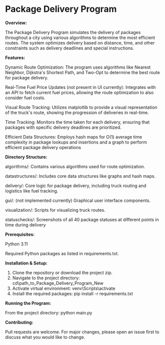 # **Package Delivery Program**

**Overview:**

The Package Delivery Program simulates the delivery of packages throughout a city
using various algorithms to determine the most efficient routes.
The system optimizes delivery based on distance, time,
and other constraints such as delivery deadlines and special instructions.

**Features:**

Dynamic Route Optimization: The program uses algorithms like Nearest Neighbor, Dijkstra's Shortest Path, and Two-Opt to
determine the best route for package delivery.

Real-Time Fuel Price Updates (not present in UI currently): Integrates with an API to fetch current fuel prices,
allowing the route optimization to also consider fuel costs.

Visual Route Tracking: Utilizes matplotlib to provide a visual representation of the truck's route,
showing the progression of deliveries in real-time.

Time Tracking: Monitors the time taken for each delivery,
ensuring that packages with specific delivery deadlines are prioritized.

Efficient Data Structures: Employs hash maps for O(1)
average time complexity in package lookups and insertions and a graph to perform efficient package delivery operations

**Directory Structure:**

algorithms/: Contains various algorithms used for route optimization.

datastructures/: Includes core data structures like graphs and hash maps.

delivery/: Core logic for package delivery, including truck routing and logistics like fuel tracking.

gui/: (not implemented currently) Graphical user interface components.

visualization/: Scripts for visualizing truck routes.

statuschecks/: Screenshots of all 40 package statuses at different points in time during delivery

**Prerequisites:**

Python 3.11

Required Python packages as listed in requirements.txt.

**Installation & Setup:**

1. Clone the repository or download the project zip.
2. Navigate to the project directory: cd\path_to_Package_Delivery_Program_New
3. Activate virtual environment: venv\Scripts\activate
4. Install the required packages: pip install -r requirements.txt

**Running the Program:**

From the project directory: python main.py

**Contributing:**

Pull requests are welcome. For major changes, please open an issue first to discuss what you would like to change.
